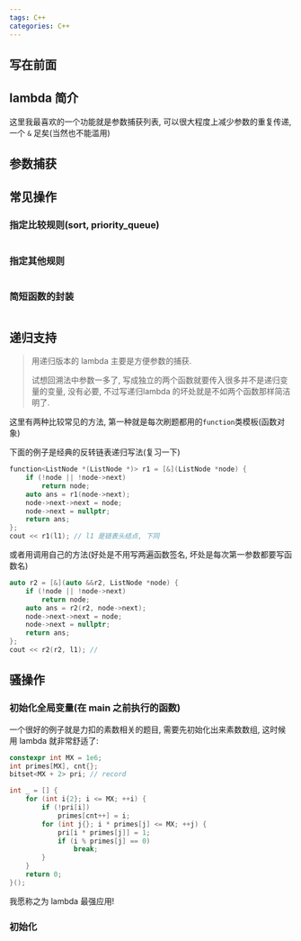 ```yaml
---
tags: C++
categories: C++
---
```




## 写在前面





## lambda 简介

这里我最喜欢的一个功能就是参数捕获列表, 可以很大程度上减少参数的重复传递, 一个 `&` 足矣(当然也不能滥用)







## 参数捕获



## 常见操作



### 指定比较规则(sort, priority_queue)

```cpp
```

### 指定其他规则

```cpp
```



### 简短函数的封装

```cpp
```





## 递归支持

>   用递归版本的 lambda 主要是方便参数的捕获. 
>
>   试想回溯法中参数一多了, 写成独立的两个函数就要传入很多并不是递归变量的变量, 没有必要, 不过写递归lambda 的坏处就是不如两个函数那样简洁明了. 

这里有两种比较常见的方法, 第一种就是每次刷题都用的`function`类模板(函数对象)

下面的例子是经典的反转链表递归写法(复习一下)

```cpp
function<ListNode *(ListNode *)> r1 = [&](ListNode *node) {
    if (!node || !node->next)
        return node;
    auto ans = r1(node->next);
    node->next->next = node;
    node->next = nullptr;
    return ans;
};
cout << r1(l1); // l1 是链表头结点, 下同
```



或者用调用自己的方法(好处是不用写两遍函数签名, 坏处是每次第一参数都要写函数名)

```cpp
auto r2 = [&](auto &&r2, ListNode *node) {
    if (!node || !node->next)
        return node;
    auto ans = r2(r2, node->next);
    node->next->next = node;
    node->next = nullptr;
    return ans;
};
cout << r2(r2, l1); // 
```







## 骚操作







### 初始化全局变量(在 main 之前执行的函数)

一个很好的例子就是力扣的素数相关的题目, 需要先初始化出来素数数组, 这时候用 lambda 就非常舒适了:

```cpp
constexpr int MX = 1e6;
int primes[MX], cnt{};
bitset<MX + 2> pri; // record 

int _ = [] {
    for (int i{2}; i <= MX; ++i) {
        if (!pri[i])
            primes[cnt++] = i;
        for (int j{}; i * primes[j] <= MX; ++j) {
            pri[i * primes[j]] = 1;
            if (i % primes[j] == 0)
                break;
        }
    }
    return 0;
}();
```

我愿称之为 lambda 最强应用!





### 初始化
